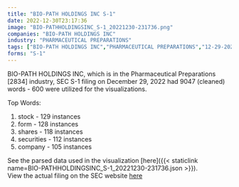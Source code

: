 ```yaml
---
title: "BIO-PATH HOLDINGS INC S-1"
date: 2022-12-30T23:17:36
image: "BIO-PATHHOLDINGSINC_S-1_20221230-231736.png"
companies: "BIO-PATH HOLDINGS INC"
industry: "PHARMACEUTICAL PREPARATIONS"
tags: ["BIO-PATH HOLDINGS INC","PHARMACEUTICAL PREPARATIONS","12-29-2022","S-1"]
forms: "S-1"
---
```

BIO-PATH HOLDINGS INC, which is in the Pharmaceutical Preparations [2834] industry, SEC S-1 filing on December 29, 2022 had 9047 (cleaned) words - 600 were utilized for the visualizations.

Top Words:
1. stock - 129 instances
2. form - 128 instances
3. shares - 118 instances
4. securities - 112 instances
5. company - 105 instances


See the parsed data used in the visualization [here]({{< staticlink name=BIO-PATHHOLDINGSINC_S-1_20221230-231736.json >}}).  
View the actual filing on the SEC website [here](https://www.sec.gov/Archives/edgar/data/1133818/0001104659-22-130590.txt)